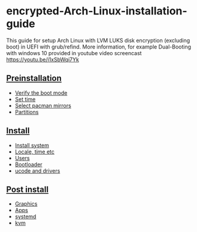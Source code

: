 # encrypted-Arch-Linux-installation-guide
This guide for setup Arch Linux with LVM LUKS disk encryption (excluding boot) in UEFI with grub/refind. More information, for example Dual-Booting with windows 10 provided in youtube video screencast https://youtu.be/i1xSbWqi7Yk

<!DOCTYPE html>
<html>
<head>
<link rel="Stylesheet" type="text/css" href="../style.css">
<meta http-equiv="Content-Type" content="text/html; charset=utf-8">
<meta name="viewport" content="width=device-width, initial-scale=1">
</head>
<body>

<div id="Preinstallation"><h2 id="Preinstallation" class="header"><a href="#Preinstallation">Preinstallation</a></h2></div>
<ul>
<li>
<a href="Verify the boot mode.html">Verify the boot mode</a>

<li>
<a href="Set time.html">Set time</a> 

<li>
<a href="Select pacman mirrors.html">Select pacman mirrors</a>

<li>
<a href="Partitions.html">Partitions</a>

</ul>
<div id="Install"><h2 id="Install" class="header"><a href="#Install">Install</a></h2></div>
<ul>
<li>
<a href="Install system.html">Install system</a>

<li>
<a href="Locale, time etc.html">Locale, time etc</a>

<li>
<a href="Users.html">Users</a>

<li>
<a href="Bootloader.html">Bootloader</a> 

<li>
<a href="ucode and drivers.html">ucode and drivers</a> 

</ul>
<div id="Post install"><h2 id="Post install" class="header"><a href="#Post install">Post install</a></h2></div>
<ul>
<li>
<a href="Graphics.html">Graphics</a>

<li>
<a href="Apps.html">Apps</a>

<li>
<a href="systemd.html">systemd</a>

<li>
<a href="kvm.html">kvm</a>

</ul>

</body>
</html>
